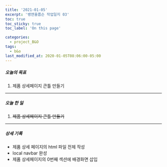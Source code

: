 ```yaml
---
title: '2021-01-05'
excerpt: '뱅앤올룹슨 작업일지 03'
toc: true
toc_sticky: true
toc_label: 'On this page'

categories:
  - project_B&O
tags:
  - b&o
last_modified_at: 2020-01-05T08:06:00-05:00
---
```


##### 오늘의 목표

1. 제품 상세페이지 큰틀 만들기

---

##### 오늘 한 일

1. ~~제품 상세페이지 큰틀 만들기~~

---

##### 상세 기록

- 제품 상세 페이지의 html 파일 전체 작성
- local navbar 완성
- 제품 상세페이지의 0번째 섹션에 배경화면 삽입

<br />
